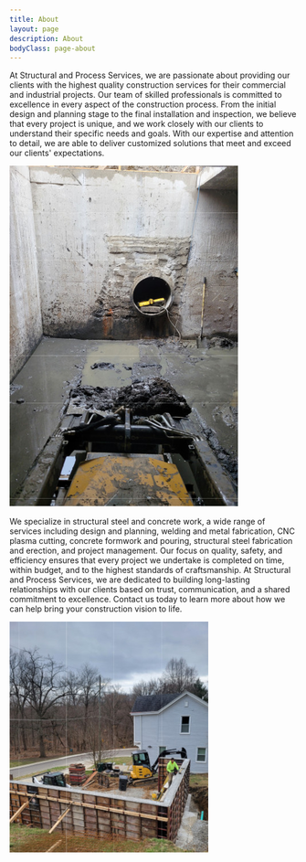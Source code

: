 ```yaml
---
title: About
layout: page
description: About
bodyClass: page-about
---
```


At Structural and Process Services, we are passionate about providing our clients with the highest quality construction services for their commercial and industrial projects. Our team of skilled professionals is committed to excellence in every aspect of the construction process. From the initial design and planning stage to the final installation and inspection, we believe that every project is unique, and we work closely with our clients to understand their specific needs and goals. With our expertise and attention to detail, we are able to deliver customized solutions that meet and exceed our clients' expectations.

![const Services](/images/projects/concrete/2-4.jpg)

We specialize in structural steel and concrete work, a wide range of services including design and planning, welding and metal fabrication, CNC plasma cutting, concrete formwork and pouring, structural steel fabrication and erection, and project management. Our focus on quality, safety, and efficiency ensures that every project we undertake is completed on time, within budget, and to the highest standards of craftsmanship. At Structural and Process Services, we are dedicated to building long-lasting relationships with our clients based on trust, communication, and a shared commitment to excellence. Contact us today to learn more about how we can help bring your construction vision to life.

![const Services](/images/projects/concrete/4-3.jpg)

